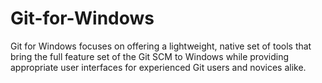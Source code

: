 # Git-for-Windows
Git for Windows focuses on offering a lightweight, native set of tools that bring the full feature set of the Git SCM to Windows while providing appropriate user interfaces for experienced Git users and novices alike.
